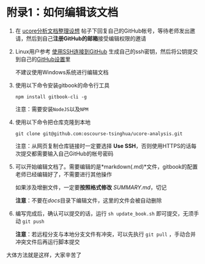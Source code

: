 # 附录1：如何编辑该文档

1. 在 [ucore分析文档整理设想](https://piazza.com/class/i5j09fnsl7k5x0?cid=1355) 帖子下回复自己的GitHub帐号，等待老师发出邀请，然后到自己**注册GitHub的邮箱**接受编辑权限的邀请 

2. Linux用户参考 [使用SSH连接到GitHub](https://help.github.com/cn/github/authenticating-to-github/connecting-to-github-with-ssh) 生成自己的ssh密钥，然后将公钥提交到自己的[GitHub设置](https://github.com/settings/keys)里

   不建议使用Windows系统进行编辑文档

3. 使用以下命令安装gitbook的命令行工具

   ```shell
   npm install gitbook-cli -g
   ```

     注意：需要安装`NodeJS`以及`NPM`

4. 使用以下命令把仓库克隆到本地

   ```shell
   git clone git@github.com:oscourse-tsinghua/ucore-analysis.git
   ```

   注意：从网页复制仓库链接时一定要选择 **Use SSH**，否则使用HTTPS的话每次提交都需要输入自己GitHub的帐号密码

5. 可以开始编辑文档了。需要编辑的是*markdown(.md)*文件，gitbook的配置老师已经编辑好了，不需要进行其他操作

   如果涉及增删文件，一定要**按照格式修改** *SUMMARY.md*，切记

   **注意**：不要在*docs*目录下编辑文件，这里的文件会被自动删除

6. 编写完成后，确认可以提交的话，运行 `sh update_book.sh` 即可提交，无须手动 `git push`

   **注意**：若远程分支与本地分支文件有冲突，可以先执行 `git pull` ，手动合并冲突文件后再运行脚本提交

大体方法就是这样，大家辛苦了

